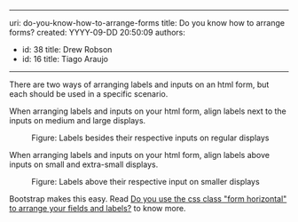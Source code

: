 

---
uri: do-you-know-how-to-arrange-forms
title: Do you know how to arrange forms?
created: YYYY-09-DD 20:50:09
authors:
  - id: 38
    title: Drew Robson
  - id: 16
    title: Tiago Araujo
---




<span class='intro'> <p>​​There are two ways of arranging labels and inputs on an html form, but each should be used in a specific scenario.​<br></p> </span>

<p>When arranging labels and inputs on your html form, align labels next to the inputs on medium and large displays.</p><dl class="image"><dt> <img src="/PublishingImages/forms-desktop.jpg" alt="" /> </dt><dd>Figure&#58; Labels besides their respective inputs on regular displays</dd></dl><p>When arranging labels and inputs on your html form, align labels above inputs on small and extra-small displays.</p><dl class="image"><dt> <img src="/PublishingImages/forms-mobile.jpg" alt="" /> </dt><dd>Figure&#58; Labels above their respective input on smaller displays</dd></dl><p>Bootstrap makes this easy. Read <a href="/_layouts/15/FIXUPREDIRECT.ASPX?WebId=3dfc0e07-e23a-4cbb-aac2-e778b71166a2&amp;TermSetId=07da3ddf-0924-4cd2-a6d4-a4809ae20160&amp;TermId=14f5dd6e-77de-4727-b160-0f47cdcb721e">Do you use the css class &quot;form horizontal&quot; to arrange your fields and labels?</a> to know more.</p>
​​



